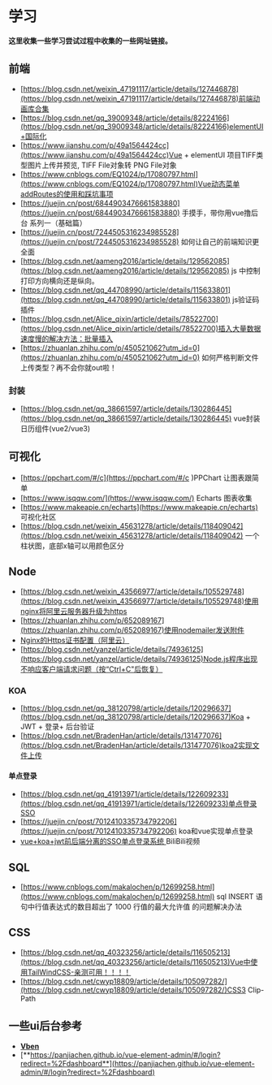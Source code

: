 # 学习
**这里收集一些学习尝试过程中收集的一些网址链接。**

## 前端
- [https://blog.csdn.net/weixin_47191117/article/details/127446878](https://blog.csdn.net/weixin_47191117/article/details/127446878)前端动画库合集
- [https://blog.csdn.net/qq_39009348/article/details/82224166](https://blog.csdn.net/qq_39009348/article/details/82224166)elementUI+国际化
- [https://www.jianshu.com/p/49a1564424cc](https://www.jianshu.com/p/49a1564424cc)Vue + elementUI 项目TIFF类型图片上传并预览, TIFF File对象转 PNG File对象
- [https://www.cnblogs.com/EQ1024/p/17080797.html](https://www.cnblogs.com/EQ1024/p/17080797.html)Vue动态菜单addRoutes的使用和踩坑事项
- [https://juejin.cn/post/6844903476661583880](https://juejin.cn/post/6844903476661583880) 手摸手，带你用vue撸后台 系列一（基础篇）
- [https://juejin.cn/post/7244505316234985528](https://juejin.cn/post/7244505316234985528) 如何让自己的前端知识更全面
- [https://blog.csdn.net/aameng2016/article/details/129562085](https://blog.csdn.net/aameng2016/article/details/129562085) js 中控制打印方向横向还是纵向。
- [https://blog.csdn.net/qq_44708990/article/details/115633801](https://blog.csdn.net/qq_44708990/article/details/115633801) js验证码插件
- [https://blog.csdn.net/Alice_qixin/article/details/78522700](https://blog.csdn.net/Alice_qixin/article/details/78522700)插入大量数据速度慢的解决方法：批量插入
- [https://zhuanlan.zhihu.com/p/450521062?utm_id=0](https://zhuanlan.zhihu.com/p/450521062?utm_id=0) 如何严格判断文件上传类型？再不会你就out啦！




### 封装
- [https://blog.csdn.net/qq_38661597/article/details/130286445](https://blog.csdn.net/qq_38661597/article/details/130286445) vue封装日历组件(vue2/vue3)

## 可视化
- [https://ppchart.com/#/c](https://ppchart.com/#/c )PPChart 让图表跟简单
- [https://www.isqqw.com/](https://www.isqqw.com/) Echarts 图表收集
- [https://www.makeapie.cn/echarts](https://www.makeapie.cn/echarts) 可视化社区
- [https://blog.csdn.net/weixin_45631278/article/details/118409042](https://blog.csdn.net/weixin_45631278/article/details/118409042) 一个柱状图，底部x轴可以用颜色区分

## Node
- [https://blog.csdn.net/weixin_43566977/article/details/105529748](https://blog.csdn.net/weixin_43566977/article/details/105529748)使用nginx将阿里云服务器升级为https
- [https://zhuanlan.zhihu.com/p/652089167](https://zhuanlan.zhihu.com/p/652089167)使用nodemailer发送附件
- [Nginx的Https证书配置（阿里云）](https://blog.csdn.net/Earl_yuan/article/details/123488724?spm=1001.2101.3001.6650.16&utm_medium=distribute.pc_relevant.none-task-blog-2%7Edefault%7EBlogCommendFromBaidu%7ERate-16-123488724-blog-105529748.t5_layer_eslanding_s_randoms&depth_1-utm_source=distribute.pc_relevant.none-task-blog-2%7Edefault%7EBlogCommendFromBaidu%7ERate-16-123488724-blog-105529748.t5_layer_eslanding_s_randoms&utm_relevant_index=17)
- [https://blog.csdn.net/yanzel/article/details/74936125](https://blog.csdn.net/yanzel/article/details/74936125)Node.js程序出现不响应客户端请求问题（按“Ctrl+C"后恢复）

### KOA
- [https://blog.csdn.net/qq_38120798/article/details/120296637](https://blog.csdn.net/qq_38120798/article/details/120296637)Koa + JWT + 登录+ 后台验证
- [https://blog.csdn.net/BradenHan/article/details/131477076](https://blog.csdn.net/BradenHan/article/details/131477076)koa2实现文件上传
#### 单点登录
- [https://blog.csdn.net/qq_41913971/article/details/122609233](https://blog.csdn.net/qq_41913971/article/details/122609233)单点登录SSO
- [https://juejin.cn/post/7012410335734792206](https://juejin.cn/post/7012410335734792206) koa和vue实现单点登录
- [vue+koa+jwt前后端分离的SSO单点登录系统 ](https://www.bilibili.com/video/BV17h411y7nC?p=15&vd_source=33a8f8f2022a807b931104fdd6c8e420) BiliBili视频

## SQL
- [https://www.cnblogs.com/makalochen/p/12699258.html](https://www.cnblogs.com/makalochen/p/12699258.html) sql INSERT 语句中行值表达式的数目超出了 1000 行值的最大允许值 的问题解决办法

## CSS
- [https://blog.csdn.net/qq_40323256/article/details/116505213](https://blog.csdn.net/qq_40323256/article/details/116505213)Vue中使用TailWindCSS-亲测可用！！！！
- [https://blog.csdn.net/cwyp18809/article/details/105097282/](https://blog.csdn.net/cwyp18809/article/details/105097282/)CSS3 Clip-Path

## 一些ui后台参考
- [**Vben**](https://github.com/vbenjs/vue-vben-admin/blob/main/README.zh-CN.md)
- [**https://panjiachen.github.io/vue-element-admin/#/login?redirect=%2Fdashboard**](https://panjiachen.github.io/vue-element-admin/#/login?redirect=%2Fdashboard)